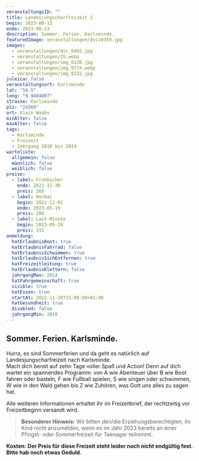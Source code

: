 ```yaml
---
veranstaltungsID: ""
title: Landesjungscharfreizeit 2
begin: 2023-08-13
ende: 2023-08-23
description: Sommer. Ferien. Karlsminde.
featuredImage: veranstaltungen/dsci0359.jpg
images:
  - veranstaltungen/dsc_0402.jpg
  - veranstaltungen/35.webp
  - veranstaltungen/img_0120.jpg
  - veranstaltungen/img_9774.webp
  - veranstaltungen/img_0232.jpg
juleica: false
veranstaltungsort: Karlsminde
lat: "54.5"
long: "9.9484807"
strasse: Karlsminde
plz: "24369"
ort: Klein Waabs
minAlter: false
maxAlter: false
tags:
  - Karlsminde
  - Freizeit
  - Jahrgang 2010 bis 2014
warteliste:
  allgemein: false
  männlich: false
  weiblich: false
preise:
  - label: Frühbucher
    ende: 2022-11-30
    preis: 260
  - label: Normal
    begin: 2022-12-01
    ende: 2023-05-19
    preis: 286
  - label: Last-Minute
    begin: 2023-05-20
    preis: 315
anmeldung:
  hatErlaubnisBoot: true
  hatErlaubnisFahrrad: false
  hatErlaubnisSchwimmen: true
  hatErlaubnisSichEntfernen: true
  hatFreizeitleitung: true
  hatErlaubnisKlettern: false
  jahrgangMax: 2014
  hatFahrgemeinschaft: true
  visible: true
  hatEssen: true
  startAt: 2022-11-20T15:00:00+01:00
  hatGesundheit: true
  disabled: false
  jahrgangMin: 2010
---
```

## Sommer. Ferien. Karlsminde.

Hurra, es sind Sommerferien und da geht es natürlich auf Landesjungscharfreizeit nach Karlsminde.\
Mach dich bereit auf zehn Tage voller Spaß und Action! Denn auf dich wartet ein spannendes Programm: von A wie Abenteuer über B wie Boot fahren oder basteln, F wie Fußball spielen, S wie singen oder schwimmen, W wie in den Wald gehen bis Z wie Zuhören, was Gott uns alles zu sagen hat.

Alle weiteren Informationen erhaltet ihr im Freizeitbrief, der rechtzeitig vor Freizeitbeginn versandt wird.

> **Besonderer Hinweis:**
> Wir bitten den/die Erziehungsberechtigten, ihr Kind nicht anzumelden, wenn es im Jahr 2023 bereits an einer Pfingst- oder Sommerfreizeit für Teenager teilnimmt.



**Kosten:** **Der Preis für diese Freizeit steht leider noch nicht endgültig fest. Bitte hab noch etwas Geduld.**